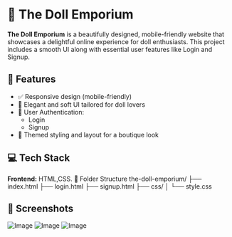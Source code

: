 # 🎀 The Doll Emporium
**The Doll Emporium** is a beautifully designed, mobile-friendly website that showcases a delightful online experience for doll enthusiasts. 
This project includes a smooth UI along with essential user features like Login and Signup.
## 📱 Features
- ✅ Responsive design (mobile-friendly)
- 🎨 Elegant and soft UI tailored for doll lovers
- 🔐 User Authentication:
  - Login
  - Signup
- 🧸 Themed styling and layout for a boutique look
## 💻 Tech Stack
 **Frontend:** HTML,CSS.
 📂 Folder Structure
the-doll-emporium/
├── index.html
├── login.html
├── signup.html
├── css/
│   └── style.css
## 📸 Screenshots
![Image](https://github.com/user-attachments/assets/69c879a3-1dd2-4fd2-a8e1-d0b006cafe94)
![Image](https://github.com/user-attachments/assets/e25938c1-2cf7-4ffc-82d5-ac2333cdce6e)
![Image](https://github.com/user-attachments/assets/0c1444fd-ab3d-4fa2-afeb-c94b6852cad0)
